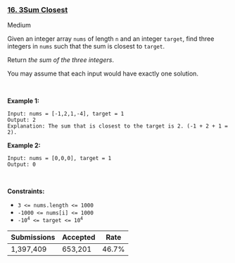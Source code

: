 ### [16. 3Sum Closest](https://leetcode.com/problems/3sum-closest/)

Medium

Given an integer array `` nums `` of length `` n `` and an integer `` target ``, find three integers in `` nums `` such that the sum is closest to `` target ``.

Return _the sum of the three integers_.

You may assume that each input would have exactly one solution.

 

__Example 1:__

```
Input: nums = [-1,2,1,-4], target = 1
Output: 2
Explanation: The sum that is closest to the target is 2. (-1 + 2 + 1 = 2).
```

__Example 2:__

```
Input: nums = [0,0,0], target = 1
Output: 0
```

 

__Constraints:__

*   `` 3 <= nums.length <= 1000 ``
*   `` -1000 <= nums[i] <= 1000 ``
*   <code>-10<sup>4</sup> <= target <= 10<sup>4</sup></code>

| Submissions    | Accepted     | Rate   |
| -------------- | ------------ | ------ |
| 1,397,409 | 653,201 | 46.7% |